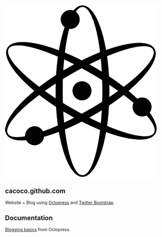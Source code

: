 ![Angstrom](source/favicon.ico)

## cacoco.github.com

Website + Blog using [Octopress](http://octopress.org/) and [Twitter Bootstrap](http://twitter.github.com/bootstrap).


## Documentation  

[Blogging basics](http://octopress.org/docs/blogging/) from Octopress.
